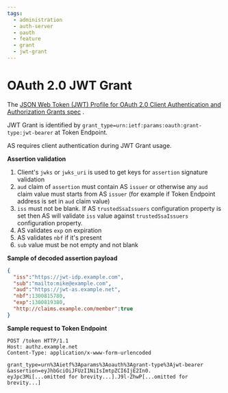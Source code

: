 ```yaml
---
tags:
  - administration
  - auth-server
  - oauth
  - feature
  - grant
  - jwt-grant
---
```


# OAuth 2.0 JWT Grant 

The [  JSON Web Token (JWT) Profile
           for OAuth 2.0 Client Authentication and Authorization Grants spec](https://datatracker.ietf.org/doc/html/rfc7523) . 

JWT Grant is identified by `grant_type=urn:ietf:params:oauth:grant-type:jwt-bearer` at Token Endpoint.           
           
AS requires client authentication during JWT Grant usage. 

**Assertion validation**
1. Client's `jwks` or `jwks_uri` is used to get keys for `assertion` signature validation
2. `aud` claim of `assertion` must contain AS `issuer` or otherwise any `aud` claim value must starts from AS `issuer` (for example if Token Endpoint address is set in `aud` claim value)
3. `iss` must not be blank. If AS `trustedSsaIssuers` configuration property is set then AS will validate `iss` value against `trustedSsaIssuers` configuration property.
4. AS validates `exp` on expiration
5. AS validates `nbf` if it's present
6. `sub` value must be not empty and not blank 

**Sample of decoded assertion payload**

```json
{
  "iss":"https://jwt-idp.example.com",
  "sub":"mailto:mike@example.com",
  "aud":"https://jwt-as.example.net",
  "nbf":1300815780,
  "exp":1300819380,
  "http://claims.example.com/member":true
}
```

**Sample request to Token Endpoint**

```
POST /token HTTP/1.1
Host: authz.example.net
Content-Type: application/x-www-form-urlencoded

grant_type=urn%3Aietf%3Aparams%3Aoauth%3Agrant-type%3Ajwt-bearer
&assertion=eyJhbGciOiJFUzI1NiIsImtpZCI6IjE2In0.
eyJpc3Mi[...omitted for brevity...].J9l-ZhwP[...omitted for brevity...]
```
